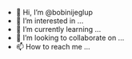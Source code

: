 - 👋 Hi, I’m @bobinijeglup
- 👀 I’m interested in ...
- 🌱 I’m currently learning ...
- 💞️ I’m looking to collaborate on ...
- 📫 How to reach me ...

<!---
bobinijeglup/bobinijeglup is a ✨ special ✨ repository because its `README.md` (this file) appears on your GitHub profile.
You can click the Preview link to take a look at your changes.
--->
